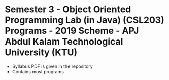# Semester 3 - Object Oriented Programming Lab (in Java) (CSL203) Programs - 2019 Scheme - APJ Abdul Kalam Technological University (KTU)
- Syllabus PDF is given in the repository
- Contains most programs
